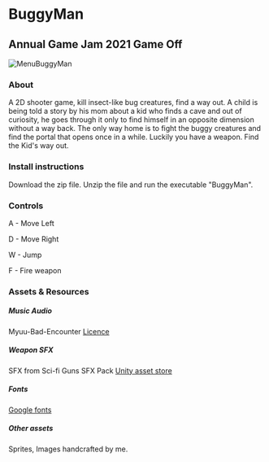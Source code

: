 # BuggyMan

## Annual Game Jam 2021 Game Off
![MenuBuggyMan](https://user-images.githubusercontent.com/44834632/144320052-c3cb221c-d714-4852-acc4-f027d0087685.png)


### About

A 2D shooter game, kill insect-like bug creatures, find a way out.
A child is being told a story by his mom about a kid who finds a cave and out of curiosity, he goes through it only to find himself in an opposite dimension without a way back.
The only way home is to fight the buggy creatures and find the portal that opens once in a while. Luckily you have a weapon. Find the Kid's way out.

### Install instructions

Download the zip file. Unzip the file and run the executable "BuggyMan".

### Controls

A - Move Left

D - Move Right

W - Jump

F - Fire weapon

### Assets & Resources

##### Music Audio

Myuu-Bad-Encounter [Licence](https://creativecommons.org/licenses/by/3.0/)

##### Weapon SFX

SFX from Sci-fi Guns SFX Pack [Unity asset store](https://assetstore.unity.com/packages/audio/sound-fx/sci-fi-guns-sfx-pack-181144)

##### Fonts

[Google fonts](https://fonts.google.com/)

##### Other assets

Sprites, Images handcrafted by me.

